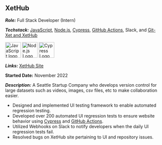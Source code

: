## XetHub
***Role:*** Full Stack Developer (Intern)

***Techstack:*** [JavaScript](https://ecma-international.org/publications-and-standards/standards/ecma-262/), [Node.js](https://nodejs.org/en), [Cypress](https://www.cypress.io/), [GitHub Actions](https://docs.github.com/en/actions), Slack, and [Git-Xet and XetHub](https://xethub.com/)

[<img src="https://upload.wikimedia.org/wikipedia/commons/6/6a/JavaScript-logo.png" alt="JavaScript logo" height="50">](https://ecma-international.org/publications-and-standards/standards/ecma-262/) [<img src="https://upload.wikimedia.org/wikipedia/commons/7/7e/Node.js_logo_2015.svg" alt="Node.js Logo" height="50">](https://nodejs.org/en) [<img src="https://upload.wikimedia.org/wikipedia/commons/a/a4/Cypress.png" alt="Cypress Logo" height="50">](https://www.cypress.io/)

***Links:*** [XetHub Site](https://xethub.com)

**Started Date:** November 2022

***Description:*** A Seattle Startup Company who develops version control for large datasets such as videos, images, csv files, etc to make collaboration easier.
* Designed and implemented UI testing framework to enable automated regression testing.
* Developed over 200 automated UI regression tests to ensure website behavior using [Cypress](https://www.cypress.io/) and [GitHub Actions](https://docs.github.com/en/actions).
* Utilized Webhooks on Slack to notify developers when the daily UI regression tests fail.
* Resolved bugs on XetHub site pertaining to UI and repository issues.
